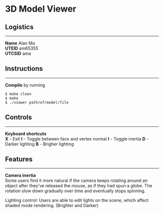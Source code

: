# 3D Model Viewer

## Logistics
---
**Name** Alan Ma  
**UTEID** am65355  
**UTCSID** ama

## Instructions 
---

**Compile** by running

	$ make clean
	$ make
	$ ./viewer path/of/model/file

## Controls
---

**Keyboard shortcuts**  
**X** - Exit
**l** - Toggle between face and vertex normal 
**I** - Toggle inertia
**D** - Darker lighting
**B** - Brigher lighting


## Features
---

**Camera inertia**  
Some users find it more natural if the camera keeps rotating around an object after they've released the mouse, as if they had spun a globe. The rotation slow down gradually over time and eventually stops spinning.

Lighting control: Users are able to edit lights on the scene, which affect shaded mode rendering. (Brighter and Darker)
